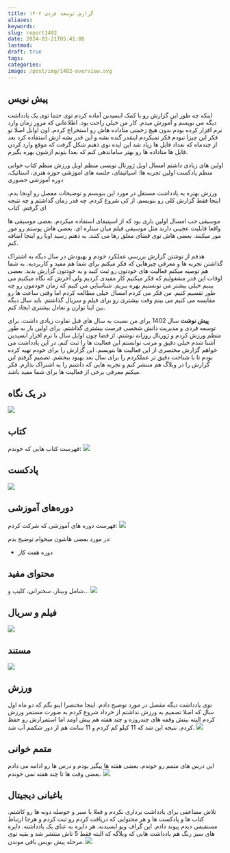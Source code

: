 ```yaml
---
title: گزارش توسعه فردی ۱۴۰۲
aliases: 
keywords: 
slug: report1402
date: 2024-03-21T05:41:00
lastmod: 
draft: true
tags: 
categories: 
image: /post/img/1402-overview.svg
---
```

## پیش نویس
اینکه چه طور این گزارش رو با کمک ابسیدین آماده کردم توی حتما توی یک یادداشت دیگه می نویسم و آموزش میدم. کار من خیلی راحت بود. اطلاعاتی که مرور زمان وارد نرم افزار کرده بودم بدون هیچ زحمتی متاداده هاش رو استخراج کردم.
اون اوایل اصلا تو فکر این چیزا نبودم فکر نمیکردم اینقدر گنده بشه و این قدر بشه ازش استفاده کرد بعد از چندماه که تعداد فایل ها زیاد شد این ایده توی ذهنم شکل گرفت که موقع وارد کردن فایل ها متاداده ها رو بهتر ساماندهی کنم که بعدا بتونم ازشون بهره بگیرم.

اولین های زیادی داشتم امسال
اویل ژورنال نویسی منظم
اویل ورزش منظم
کتاب خوانی منظم
پادکست
اولین تجربه ها: اسپاتیفای، جلسه های اموزشی حوزه هنری، استاتیک، دوره آموزشی حضوری

 ورزش
بهتره یه یادداشت مستقل در مورد این بنویسم و توضیحات مفصل رو اونجا بدم. اینجا فقط گزارش کلی رو بنویسم. از کی شروع کردم. چه قدر زمان گذاشتم و چه نتیجه ای گرفتم. 
کتاب


موسیقی
خب امسال اولین باری بود که از اسپتیفای استفاده میکردم.
بعضی موسیقی ها واقعا قابلیت عجیبی دارند مثل موسیقی فیلم میان ستاره ای. بعضی هاش پوستم رو مور مور میکنند. بعضی هاش توی فضای معلق رها می کنند.
به ذهنم رسید اونا رو اینجا اضافه کنم.

هدفم از نوشتن گزارش
بررسی عملکرد خودم و بهبودش در سال دیگه
به اشتراک گذاشتن تجربه ها و معرفی چیزهایی که فکر میکنم برای شما هم مفید و کاربردیه.
به شما هم توصیه میکنم فعالیت های خودتون رو ثبت کنید و به خودتون گزارش بدید. بعضی اوقات این قدر مشغولیم که فکر میکنیم کار مفیدی کردیم ولی آخرش که نگاه میکنیم می بینیم خیلی بیشتر می تونستیم بهره ببریم.
شناسایی می کنیم که زمان خودمون رو چه طور تقسیم کنیم. من فکر می کردم امسال خیلی مطالعه کردم اما وقتی ساعت ها رو مقایسه می کنیم می بینم وقت بیشتری رو برای فیلم و سریال گذاشتم. باید سال دیگه بین اینا توازن و تعادل بیشتری ایجاد کنم.


**پیش نوشت**
سال 1402 برای من نسبت به سال های قبل تفاوت زیادی داشت. برای توسعه فردی و مدیریت دانش شخصی فرصت بیشتری گذاشتم. برای اولین بار به طور منظم ورزش کردم و ژورنال روزانه نوشتم. از قضا چون اوایل سال با نرم افزار ابسیدین آشنا شدم خیلی دقیق و مرتب توانستم این فعالیت ها را ثبت کنم.
در این یادداشت می خواهم گزارش مختصری از این فعالیت ها بنویسم.  این گزارش را برای خودم تهیه کرده بودم تا با شناخت دقیق تر عملکردم را برای سال بعد بهبود ببخشم. تصمیم گرفتم این گزارش را در وبلاگ هم منتشر کنم و تجربه هایی که داشتم را به اشتراک بذارم. فکر میکنم معرفی برخی از فعالیت ها برای شما مفید باشد.





## در یک نگاه
![](/post/img/1402-overview.svg)


## کتاب
فهرست کتاب هایی که خوندم:
![](/post/img/1402-books.jpg)

## پادکست
![](/post/img/1402-podcasts.jpg)

## دوره‌های آموزشی
فهرست دوره های آموزشی که شرکت کردم:
![](/post/img/1402-courses.jpg)

در مورد بعضی هاشون میخوام توضیح بدم:
- دوره هفت کار

## محتوای مفید
شامل وبینار، سخنرانی، کلیپ و...
![](/post/img/1402-videos.jpg)
## فیلم و سریال
![](/post/img/1402-movies.jpg)


## مستند
![](/post/img/1402-documentary.jpg)

## ورزش
توی یادداشت دیگه مفصل در مورد توضیح دادم. اینجا مختصرا اینو بگم که  دو ماه اول سال که اصلا تصمیم به ورزش نداشتم از خرداد شروع کردم به صورت مستمر ورزش کردم البته بینش وقفه های چندروزه و چند هفته هم پیش اومد اما استمرارش رو حفظ کردم. نتیجه این شد که 11 کیلو کم کردم و 11 سانت هم از دور شکمم آب شد.
![](/post/img/1402-kg.svg)

## متمم خوانی
این درس های متمم رو خوندم. بعضی هفته ها پیگیر بودم و درس ها رو ادامه می دادم بعضی وقت ها تا چند هفته نمی خوندم.
![](/post/img/1402-motamem.jpg)
## باغبانی دیجیتال
تلاش مضاعفی برای یادداشت برداری نکردم و فعلا با صبر و حوصله دونه ها رو کاشتم. کتاب ها و پادکست ها و هر محتوایی که دریافت کردم رو ثبت کردم و هرجا ارتباط مستقیمی دیدم پیوند دادم.
این گراف ویو ابسیدنه. هر دایره به عنای یک یادداشته. دایره های سبز رنگ هم یادداشت هایی که وبلاگه که البته فقط 5 تاش منتشر شد و بقیه توی مرحله پیش نویس باقی موندن.
![](/post/img/1402-graphview.jpg)




